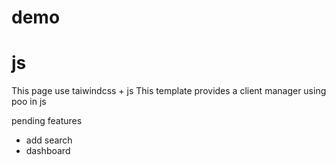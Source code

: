 # demo 


# js 

This page use taiwindcss + js 
This template provides a client manager using poo in js


pending features 
- add search
- dashboard
